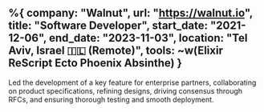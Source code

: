 %{
  company: "Walnut",
  url: "https://walnut.io",
  title: "Software Developer",
  start_date: "2021-12-06",
  end_date: "2023-11-03",
  location: "Tel Aviv, Israel 🇮🇱 (Remote)",
  tools: ~w(Elixir ReScript Ecto Phoenix Absinthe)
}
---
Led the development of a key feature for enterprise partners, collaborating on product specifications, refining designs, driving consensus through RFCs, and ensuring thorough testing and smooth deployment.
